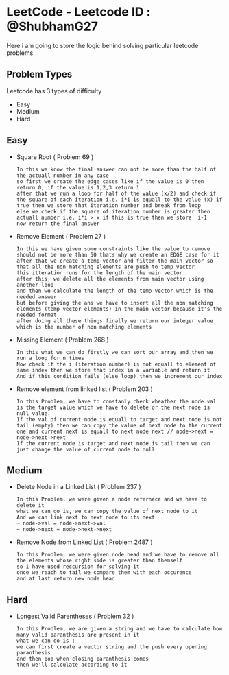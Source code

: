 # LeetCode - Leetcode ID : @ShubhamG27
Here i am going to store the logic behind solving particular leetcode problems

## Problem Types
Leetcode has 3 types of difficulty
- Easy
- Medium
- Hard

## Easy
- Square Root ( Problem 69 )
  ```
  In this we know the final answer can not be more than the half of the actuall number in any case
  so first we create the edge cases like if the value is 0 then return 0, if the value is 1,2,3 return 1
  after that we run a loop for half of the value (x/2) and check if the square of each iteration i.e. i*i is equall to the value (x) if true then we store that iteration number and break from loop
  else we check if the square of iteration number is greater then actuall number i.e. i*i > x if this is true then we store  i-1
  now return the final answer
  ```
- Remove Element ( Problem 27 )
  ```
  In this we have given some constraints like the value to remove should not be more than 50 thats why we create an EDGE case for it
  after that we create a temp vector and filter the main vector so that all the non matching elements are push to temp vector
  this itteration runs for the length of the main vector
  after this, we delete all the elements from main vector using another loop
  and then we calculate the length of the temp vector which is the needed answer
  but before giving the ans we have to insert all the non matching elements (temp vector elements) in the main vector because it's the needed format
  after doing all these things finally we return our integer value which is the number of non matching elements
  ```
- Missing Element ( Problem 268 )
  ```
  In this what we can do firstly we can sort our array and then we run a loop for n times
  Now check if the i (iteration number) is not equall to element of same index then we store that index in a variable and return it
  And if this condition fails (else loop) then we increment our index
  ```

- Remove element from linked list ( Problem 203 )
  ```
  In this Problem, we have to constanly check wheather the node val is the target value which we have to delete or the next node is null value.
  If the val of current node is equall to target and next node is not tail (empty) then we can copy the value of next node to the current one and current next is equall to next node next // node->next = node->next->next
  If the current node is target and next node is tail then we can just change the value of current node to null
  ```

## Medium

- Delete Node in a Linked List ( Problem 237 )
  ```
  In this Problem, we were given a node refernece and we have to delete it
  what we can do is, we can copy the value of next node to it
  And we can link next to next node to its next 
  ~ node->val = node->next->val
  ~ node->next = node->next->next
  ```

- Remove Node from Linked List ( Problem 2487 )
  ```
  In this Problem, we were given node head and we have to remove all the elements whose right side is greater than themself
  so i have used reccursion for solving it
  once we reach to tail we compare them with each occurence
  and at last return new node head
  ```


## Hard

- Longest Valid Parentheses ( Problem 32 )
  ```
  In this Problem, we are given a string and we have to calculate how many valid paranthesis are present in it
  what we can do is : 
  we can first create a vector string and the push every opening paranthesis
  and then pop when closing paranthesis comes
  then we'll calculate according to it
  ```